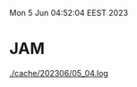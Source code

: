 Mon  5 Jun 04:52:04 EEST 2023
# JAM
<a href='./cache/202306/05_04.log'>./cache/202306/05_04.log</a>
